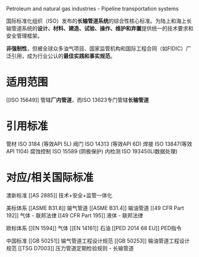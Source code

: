 Petroleum and natural gas industries - Pipeline transportation systems


国际标准化组织（ISO）发布的​**​长输管道系统​**​的综合性核心标准。为陆上和海上长输管道系统的​**​设计、材料、建造、试验、操作、维护和弃置​**​提供统一的技术要求和安全管理框架。

**非强制性​**​，但被全球众多油气项目、国家监管机构和国际工程合同（如FIDIC）广泛引用，成为行业公认的​**​最佳实践和事实规范​**​。



# 适用范围

[[ISO 15649​]] 管辖​**​厂内管道​**​，而ISO 13623​ 专门管辖​**​长输管道**


# 引用标准

管材 ​ISO 3184​​ (等效API 5L)
​​​阀门 ISO 14313​​ (等效API 6D)
焊接 ISO 13847​​ (等效API 1104)
​​腐蚀控制 ISO 15589​​ (阴极保护)
​内检测 ISO 19345​​ (ILI数据处理)

# 对应/相关国际标准

澳新标准
[[AS 2885​​]] 技术+安全+监管一体化​​

美标体系
[[ASME B31.8]] 输气管道
[[ASME B31.4]] 输油管道
[[49 CFR Part 192]] 气体 - 联邦法律
[[49 CFR Part 195]] 液体 - 联邦法律

欧标体系
[[EN 1594]] 气体
[[EN 14161]] 石油
[[PED 2014 68 EU]] PED指令

中国标准
[[GB 50251]] 输气管道工程设计规范
[[GB 50253]] 输油管道工程设计规范
[[TSG D7003]] 压力管道定期检验规则 - 长输管道





